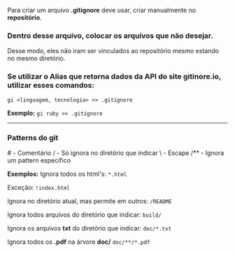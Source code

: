 Para criar um arquivo **.gitignore** deve usar, criar manualmente no **repositório**. 
### Dentro desse arquivo, colocar os arquivos que não desejar.
Desse modo, eles não iram ser vinculados ao repositório mesmo estando no mesmo diretório.

### Se utilizar o Alias que retorna dados da API do site gitinore.io, utilizar esses comandos:
`gi <linguagem, tecnologia> >> .gitignore`

**Exemplo:**
`gi ruby >> .gitignore`

--- 

### Patterns do git
\# - Comentário
/ - Só ignora no diretório que indicar
\ - Escape
/** - Ignora um pattern específico

**Exemplos:**
Ignora todos os html's:
`*.html`

Exceção:
`!index.html`

Ignora no diretório atual, mas permite em outros:
`/README`

Ignora todos arquivos do diretório que indicar:
`build/`

Ignora os arquivos **txt** do diretório que indicar:
`doc/*.txt`

Ignora todos os **.pdf** na árvore **doc/** 
`doc/**/*.pdf`
<!--stackedit_data:
eyJoaXN0b3J5IjpbMTc5NDI4NzIyMV19
-->